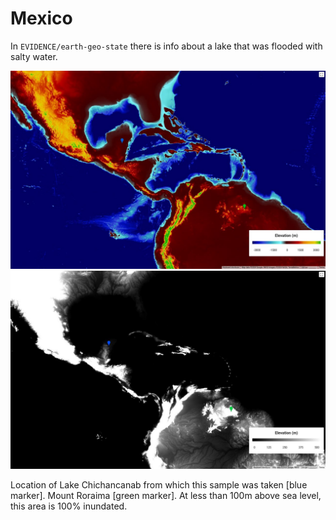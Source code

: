 # Mexico

In `EVIDENCE/earth-geo-state` there is info about a lake that was flooded with salty water.

![mexico](img/mexico1.jpg "mexico")
![mexico](img/mexico2.jpg "mexico")

Location of Lake Chichancanab from which this sample was taken [blue marker]. Mount Roraima [green marker]. At less than 100m above sea level, this area is 100% inundated.